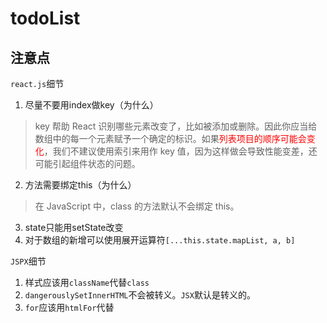 # todoList
## 注意点
`react.js`细节
1. 尽量不要用index做key（为什么）
> key 帮助 React 识别哪些元素改变了，比如被添加或删除。因此你应当给数组中的每一个元素赋予一个确定的标识。如果<font color=red>列表项目的顺序可能会变化</font>，我们不建议使用索引来用作 key 值，因为这样做会导致性能变差，还可能引起组件状态的问题。
2. 方法需要绑定this（为什么）
> 在 JavaScript 中，class 的方法默认不会绑定 this。
3. state只能用setState改变
4. 对于数组的新增可以使用展开运算符`[...this.state.mapList, a, b]`


`JSPX`细节

1. 样式应该用`className`代替`class`
2. `dangerouslySetInnerHTML`不会被转义。`JSX`默认是转义的。
3. `for`应该用`htmlFor`代替
